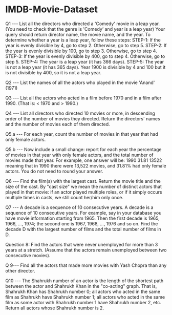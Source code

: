 # IMDB-Movie-Dataset
Q1 --- List all the directors who directed a 'Comedy' movie in a leap year.
(You need to check that the genre is 'Comedy’ and year is a leap year)
Your query should return director name, the movie name, and the
year.
To determine whether a year is a leap year, follow these steps:
STEP-1: If the year is evenly divisible by 4, go to step 2. Otherwise, go to step 5.
STEP-2: If the year is evenly divisible by 100, go to step 3. Otherwise, go to step 4.
STEP-3: If the year is evenly divisible by 400, go to step 4. Otherwise, go to step 5.
STEP-4: The year is a leap year (it has 366 days).
STEP-5: The year is not a leap year (it has 365 days).
Year 1900 is divisible by 4 and 100 but it is not divisible by 400, so it is not a leap year.


Q2 --- List the names of all the actors who played in the movie 'Anand'
(1971)


Q3 --- List all the actors who acted in a film before 1970 and in a film
after 1990. (That is: < 1970 and > 1990.)


Q4 --- List all directors who directed 10 movies or more, in descending
order of the number of movies they directed. Return the directors' names
and the number of movies each of them directed.

Q5.a --- For each year, count the number of movies in that year that had
only female actors.

Q5.b --- Now include a small change: report for each year the percentage
of movies in that year with only female actors, and the total number of
movies made that year. For example, one answer will be: 1990 31.81
13522 meaning that in 1990 there were 13,522 movies, and 31.81% had
only female actors. You do not need to round your answer.

Q6 --- Find the film(s) with the largest cast. Return the movie title and the
size of the cast. By "cast size" we mean the number of distinct actors
that played in that movie: if an actor played multiple roles, or if it simply
occurs multiple times in casts, we still count her/him only once.

Q7 --- A decade is a sequence of 10 consecutive years.
A decade is a sequence of 10 consecutive years. For example, say in your database you
have movie information starting from 1965. Then the first decade is 1965, 1966, ..., 1974; the
second one is 1967, 1968, ..., 1976 and so on. Find the decade D with the largest number of
films and the total number of films in D.

Question 8:
Find the actors that were never unemployed for more than 3 years at a
stretch. (Assume that the actors remain unemployed between two
consecutive movies).

Q 9--- Find all the actors that made more movies with Yash Chopra than
any other director.

Q10 --- The Shahrukh number of an actor is the length of the shortest
path between the actor and Shahrukh Khan in the "co-acting" graph.
That is, Shahrukh Khan has Shahrukh number 0; all actors who acted in
the same film as Shahrukh have Shahrukh number 1; all actors who
acted in the same film as some actor with Shahrukh number 1 have
Shahrukh number 2, etc. Return all actors whose Shahrukh number is
2.
